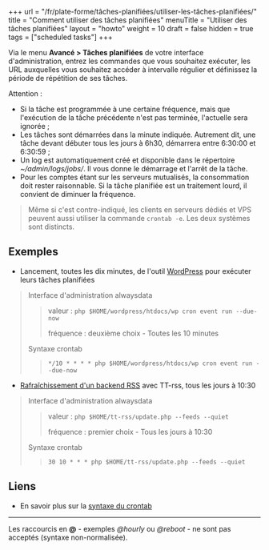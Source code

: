 +++
url = "/fr/plate-forme/tâches-planifiées/utiliser-les-tâches-planifiées/"
title = "Comment utiliser des tâches planifiées"
menuTitle = "Utiliser des tâches planifiées"
layout = "howto"
weight = 10
draft = false
hidden = true
tags = ["scheduled tasks"]
+++

Via le menu **Avancé > Tâches planifiées** de votre interface d'administration, entrez les commandes que vous souhaitez exécuter, les URL auxquelles vous souhaitez accéder à intervalle régulier et définissez la période de répétition de ses tâches. 

Attention :

- Si la tâche est programmée à une certaine fréquence, mais que l'exécution de la tâche précédente n'est pas terminée, l'actuelle sera ignorée ;
- Les tâches sont démarrées dans la minute indiquée. Autrement dit, une tâche devant débuter tous les jours à 6h30, démarrera entre 6:30:00 et 6:30:59 ;
- Un log est automatiquement créé et disponible dans le répertoire *~/admin/logs/jobs/*. Il vous donne le démarrage et l'arrêt de la tâche.
- Pour les comptes étant sur les serveurs mutualisés, la consommation doit rester raisonnable. Si la tâche planifiée est un traitement lourd, il convient de diminuer la fréquence.

> Même si c'est contre-indiqué, les clients en serveurs dédiés et VPS peuvent aussi utiliser la commande ```crontab -e```. Les deux systèmes sont distincts.


## Exemples

- Lancement, toutes les dix minutes, de l'outil [WordPress](https://developer.wordpress.org/cli/commands/cron/event/run/) pour exécuter leurs tâches planifiées

> Interface d'administration alwaysdata
>
>> valeur : ```php $HOME/wordpress/htdocs/wp cron event run --due-now```
>>
>> fréquence : deuxième choix - Toutes les 10 minutes
>
> Syntaxe crontab
>
>> ```*/10 * * * * php $HOME/wordpress/htdocs/wp cron event run --due-now```



- [Rafraîchissement d'un backend RSS](https://git.tt-rss.org/fox/tt-rss/wiki/UpdatingFeeds#periodical-updating-from-crontab-using-update-script-updatephp---feeds) avec TT-rss, tous les jours à 10:30

> Interface d'administration alwaysdata
>
>> valeur : ```php $HOME/tt-rss/update.php --feeds --quiet```
>>
>> fréquence : premier choix - Tous les jours à 10:30
>
> Syntaxe crontab
>
>> ```30 10 * * * php $HOME/tt-rss/update.php --feeds --quiet```


## Liens

* En savoir plus sur la [syntaxe du crontab](https://fr.wikipedia.org/wiki/Crontab)

---
Les raccourcis en **@** - exemples _@hourly_ ou _@reboot_ - ne sont pas acceptés (syntaxe non-normalisée).
